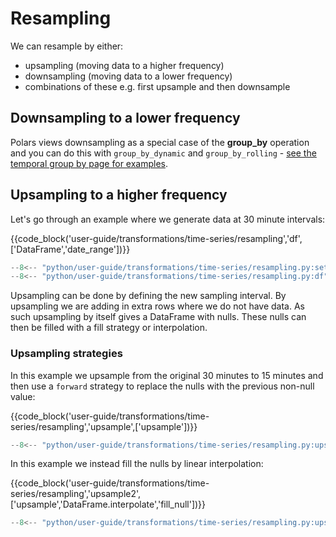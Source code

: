 # Resampling

We can resample by either:

- upsampling (moving data to a higher frequency)
- downsampling (moving data to a lower frequency)
- combinations of these e.g. first upsample and then downsample

## Downsampling to a lower frequency

Polars views downsampling as a special case of the **group_by** operation and you can do this with
`group_by_dynamic` and `group_by_rolling` -
[see the temporal group by page for examples](rolling.md).

## Upsampling to a higher frequency

Let's go through an example where we generate data at 30 minute intervals:

{{code_block('user-guide/transformations/time-series/resampling','df',['DataFrame','date_range'])}}

```python exec="on" result="text" session="user-guide/transformations/ts/resampling"
--8<-- "python/user-guide/transformations/time-series/resampling.py:setup"
--8<-- "python/user-guide/transformations/time-series/resampling.py:df"
```

Upsampling can be done by defining the new sampling interval. By upsampling we are adding in extra
rows where we do not have data. As such upsampling by itself gives a DataFrame with nulls. These
nulls can then be filled with a fill strategy or interpolation.

### Upsampling strategies

In this example we upsample from the original 30 minutes to 15 minutes and then use a `forward`
strategy to replace the nulls with the previous non-null value:

{{code_block('user-guide/transformations/time-series/resampling','upsample',['upsample'])}}

```python exec="on" result="text" session="user-guide/transformations/ts/resampling"
--8<-- "python/user-guide/transformations/time-series/resampling.py:upsample"
```

In this example we instead fill the nulls by linear interpolation:

{{code_block('user-guide/transformations/time-series/resampling','upsample2',['upsample','DataFrame.interpolate','fill_null'])}}

```python exec="on" result="text" session="user-guide/transformations/ts/resampling"
--8<-- "python/user-guide/transformations/time-series/resampling.py:upsample2"
```
